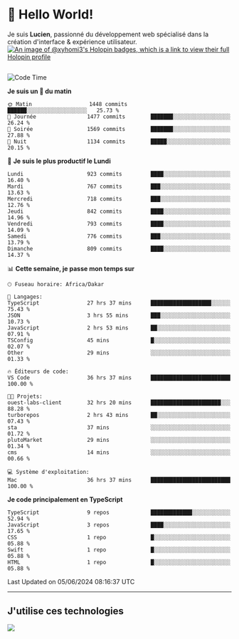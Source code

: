# 👋 Hello World!

Je suis **Lucien**, passionné du développement web spécialisé dans la création d'interface & expérience utilisateur.
[![An image of @xyhomi3's Holopin badges, which is a link to view their full Holopin profile](https://holopin.me/xyhomi3)](https://holopin.io/@xyhomi3)

##

<!--START_SECTION:waka-->
![Code Time](http://img.shields.io/badge/Code%20Time-1%2C263%20hrs%2057%20mins-blue)

**Je suis un 🐤 du matin** 

```text
🌞 Matin                  1448 commits        ██████░░░░░░░░░░░░░░░░░░░   25.73 % 
🌆 Journée                1477 commits        ███████░░░░░░░░░░░░░░░░░░   26.24 % 
🌃 Soirée                 1569 commits        ███████░░░░░░░░░░░░░░░░░░   27.88 % 
🌙 Nuit                   1134 commits        █████░░░░░░░░░░░░░░░░░░░░   20.15 % 
```
📅 **Je suis le plus productif le Lundi** 

```text
Lundi                    923 commits         ████░░░░░░░░░░░░░░░░░░░░░   16.40 % 
Mardi                    767 commits         ███░░░░░░░░░░░░░░░░░░░░░░   13.63 % 
Mercredi                 718 commits         ███░░░░░░░░░░░░░░░░░░░░░░   12.76 % 
Jeudi                    842 commits         ████░░░░░░░░░░░░░░░░░░░░░   14.96 % 
Vendredi                 793 commits         ████░░░░░░░░░░░░░░░░░░░░░   14.09 % 
Samedi                   776 commits         ███░░░░░░░░░░░░░░░░░░░░░░   13.79 % 
Dimanche                 809 commits         ████░░░░░░░░░░░░░░░░░░░░░   14.37 % 
```


📊 **Cette semaine, je passe mon temps sur** 

```text
🕑︎ Fuseau horaire: Africa/Dakar

💬 Langages: 
TypeScript               27 hrs 37 mins      ███████████████████░░░░░░   75.43 % 
JSON                     3 hrs 55 mins       ███░░░░░░░░░░░░░░░░░░░░░░   10.73 % 
JavaScript               2 hrs 53 mins       ██░░░░░░░░░░░░░░░░░░░░░░░   07.91 % 
TSConfig                 45 mins             █░░░░░░░░░░░░░░░░░░░░░░░░   02.07 % 
Other                    29 mins             ░░░░░░░░░░░░░░░░░░░░░░░░░   01.33 % 

🔥 Éditeurs de code: 
VS Code                  36 hrs 37 mins      █████████████████████████   100.00 % 

🐱‍💻 Projets: 
ouest-labs-client        32 hrs 20 mins      ██████████████████████░░░   88.28 % 
turborepos               2 hrs 43 mins       ██░░░░░░░░░░░░░░░░░░░░░░░   07.43 % 
sta                      37 mins             ░░░░░░░░░░░░░░░░░░░░░░░░░   01.72 % 
plutoMarket              29 mins             ░░░░░░░░░░░░░░░░░░░░░░░░░   01.34 % 
cms                      14 mins             ░░░░░░░░░░░░░░░░░░░░░░░░░   00.66 % 

💻 Système d'exploitation: 
Mac                      36 hrs 37 mins      █████████████████████████   100.00 % 
```

**Je code principalement en TypeScript** 

```text
TypeScript               9 repos             █████████████░░░░░░░░░░░░   52.94 % 
JavaScript               3 repos             ████░░░░░░░░░░░░░░░░░░░░░   17.65 % 
CSS                      1 repo              █░░░░░░░░░░░░░░░░░░░░░░░░   05.88 % 
Swift                    1 repo              █░░░░░░░░░░░░░░░░░░░░░░░░   05.88 % 
HTML                     1 repo              █░░░░░░░░░░░░░░░░░░░░░░░░   05.88 % 
```




 Last Updated on 05/06/2024 08:16:37 UTC
<!--END_SECTION:waka-->
---

## J'utilise ces technologies

<p align="left">
  <a href="https://skillicons.dev">
    <img src="https://skillicons.dev/icons?i=ts,js,md,scss,tailwind,react,docker,express,astro,vite,nextjs,vercel,figma,ableton" />
  </a>
</p>

